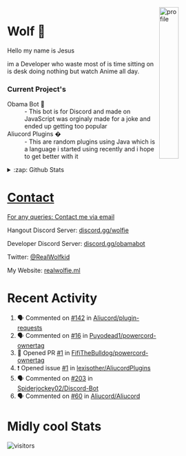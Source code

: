
<img align="right" alt="profile" width=30% src="https://avatars1.githubusercontent.com/u/32025746?s=460&u=b71f51a6d786a0817807f3e953f36734ac4493c7&v=4">

<h1>Wolf 🐺</h1>

<p>Hello my name is Jesus 

im a Developer who waste most of is time sitting
on is desk doing nothing but watch Anime all day.

</p>


<h3>Current Project's</h3>
<dl>
  <dt>Obama Bot 🤖</dt>
  <dd>- This bot is for Discord and made on JavaScript was orginaly made for a joke and ended up getting too popular</dd>

  <dt>Aliucord Plugins �</dt>
  <dd>- This are random plugins using Java which is a language i started using recently and i hope to get better with it</dd>
</dl>

<!--<a href="https://youtube.com/c/Wolfkid">

<img src="https://img.shields.io/badge/Wolfkid%20-%23FF0000.svg?&style=for-the-badge&logo=YouTube&logoColor=white"/>
-->




<details>  
<summary>:zap: Github Stats</summary>
<a href="https://youtube.com/c/Wolfkid">
<img align="left" alt="Wolf's Github Stats" src="https://github-readme-stats.vercel.app/api?username=Wolfkid200444&show_icons=true&theme=tokyonight" />
<img align="bottom" alt="Wolf's Github Stats" src="https://github-readme-stats.vercel.app/api/top-langs/?username=Wolfkid200444&show_icons=true&theme=tokyonight"/>
  </details>

<h1>Contact</h1>
      <p>For any queries: <a href="mailto:helpwolf@gmail.com?Subject=My%20Query">Contact me via email</a></p>
      <p>Hangout Discord Server: <a href="https://discord.gg/Kf2WCQf">discord.gg/wolfie</a></p>
      <p>Developer Discord Server: <a href="https://discord.gg/ZU8zFx8">discord.gg/obamabot</a></p>
      <p>Twitter: <a href="https://twitter.com/RealWolfkid">@RealWolfkid</a></p>
      <p>My Website: <a href="https://realwolfie.ml">realwolfie.ml</a></p>


  <h1> Recent Activity </h1>

<!--START_SECTION:activity-->
1. 🗣 Commented on [#142](https://github.com/Aliucord/plugin-requests/issues/142) in [Aliucord/plugin-requests](https://github.com/Aliucord/plugin-requests)
2. 🗣 Commented on [#16](https://github.com/Puyodead1/powercord-ownertag/issues/16) in [Puyodead1/powercord-ownertag](https://github.com/Puyodead1/powercord-ownertag)
3. 💪 Opened PR [#1](https://github.com/FifiTheBulldog/powercord-ownertag/pull/1) in [FifiTheBulldog/powercord-ownertag](https://github.com/FifiTheBulldog/powercord-ownertag)
4. ❗️ Opened issue [#1](https://github.com/lexisother/AliucordPlugins/issues/1) in [lexisother/AliucordPlugins](https://github.com/lexisother/AliucordPlugins)
5. 🗣 Commented on [#203](https://github.com/Spiderjockey02/Discord-Bot/issues/203) in [Spiderjockey02/Discord-Bot](https://github.com/Spiderjockey02/Discord-Bot)
6. 🗣 Commented on [#60](https://github.com/Aliucord/Aliucord/issues/60) in [Aliucord/Aliucord](https://github.com/Aliucord/Aliucord)
<!--END_SECTION:activity-->


  <h1> Midly cool Stats </h1>

  ![visitors](https://visitor-badge.laobi.icu/badge?page_id=Wolfkid200444.Wolfkid200444)
